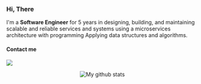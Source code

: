 ### Hi, There

I'm a **Software Engineer** for 5 years in designing, building, and maintaining scalable and reliable services and systems using a microservices architecture with programming Applying data structures and algorithms.

#### Contact me
[<img src="https://img.shields.io/badge/linkedin-%230077B5.svg?&style=for-the-badge&logo=linkedin&logoColor=white"/>](https://www.linkedin.com/in/williamrodriguezborja/)


<div align="center">
  <img align="center" src="https://github-readme-stats.vercel.app/api/top-langs/?username=williamzborja&layout=compact&theme=vue&langs_count=6" alt="My github stats"/>
</div>

